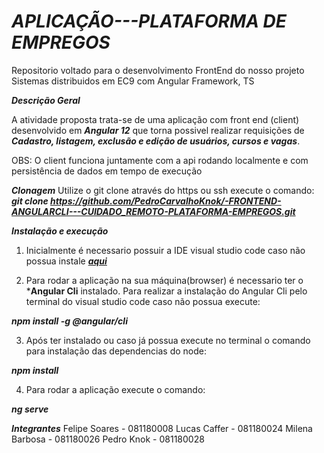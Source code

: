 # ***APLICAÇÃO---PLATAFORMA DE EMPREGOS***
Repositorio voltado para o desenvolvimento FrontEnd do nosso projeto Sistemas distribuidos em EC9 com Angular Framework, TS


***Descrição Geral***

A atividade proposta trata-se de uma aplicação com front end (client) desenvolvido em ***Angular 12***
que torna possivel realizar requisições de ***Cadastro, listagem, exclusão e edição de usuários, cursos e vagas***.

OBS: O client funciona juntamente com a api rodando localmente e com persistência de dados em tempo de execução

***Clonagem***
Utilize o git clone através do https ou ssh
execute o comando:
***git clone https://github.com/PedroCarvalhoKnok/-FRONTEND-ANGULARCLI---CUIDADO_REMOTO-PLATAFORMA-EMPREGOS.git***

***Instalação e execução***

1. Inicialmente é necessario possuir a IDE visual studio code caso não possua instale  ***[aqui](https://code.visualstudio.com/download)***

2. Para rodar a aplicação na sua máquina(browser) é necessario ter o ***Angular Cli** instalado.
Para realizar a instalação do Angular Cli pelo terminal do visual studio code caso não possua execute:

***npm install -g @angular/cli***

3. Após ter instalado ou caso já possua execute no terminal o comando para instalação das dependencias do node:

***npm install***

4. Para rodar a aplicação execute o comando:

***ng serve***

***Integrantes***
Felipe Soares - 081180008
Lucas Caffer - 081180024
Milena Barbosa - 081180026
Pedro Knok - 081180028

